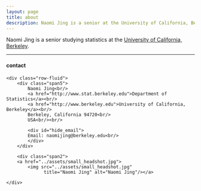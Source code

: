 ```yaml
---
layout: page
title: about
description: Naomi Jing is a senior at the University of California, Berkeley studying statistics
---
```


Naomi Jing is a senior studying statistics at the [University of California, Berkeley](http://www.berkeley.edu).

---

<div class="container">
<h4><a name="contact"></a>contact</h4>

    <div class="row-fluid">
        <div class="span5">
            Naomi Jing<br/>
            <a href="http://www.stat.berkeley.edu">Department of Statistics</a><br/>
            <a href="http://www.berkeley.edu">University of California, Berkeley</a><br/>
            Berkeley, California 94720<br/>
            USA<br/><br/>

            <div id="hide_email">
            Email: naomijing@berkeley.edu<br/>
            </div>
        </div>

        <div class="span2">
        <a href="../assets/small_headshot.jpg">
            <img src="../assets/small_headshot.jpg"
                  title="Naomi Jing" alt="Naomi Jing"/></a>

    </div>
</div>
